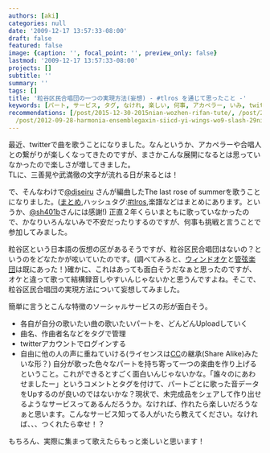 ```yaml
---
authors: [aki]
categories: null
date: '2009-12-17 13:57:33-08:00'
draft: false
featured: false
image: {caption: '', focal_point: '', preview_only: false}
lastmod: '2009-12-17 13:57:33-08:00'
projects: []
subtitle: ''
summary: ''
tags: []
title: '粒谷区民合唱団の一つの実現方法(妄想) - #tlros を通じて思ったこと -'
keywords: [パート, サービス, タグ, なけれ, 楽しい, 何事, アカペラー, いみ, twitterアカウント, summer]
recommendations: [/post/2015-12-30-2015nian-wozhen-rifan-tute/, /post/2010-02-07-lian-ma-akaperakontesutonixing-tutekita/,
  /post/2012-09-28-harmonia-ensemblegaxin-siicd-yi-wings-wo9-slash-29nifa-mai/]
---
```


最近、twitterで曲を歌うことになりました。なんというか、アカペラーや合唱人との繋がりが楽しくなってきたのですが、まさかこんな展開になるとは思っていなかったので楽しさが増してきました。  
TLに、三善晃や武満徹の文字が流れる日が来るとは！

で、そんなわけで[@djseiru](http://twitter.com/djseiru) さんが編曲したThe last rose of summerを歌うことになりました。([まとめ](http://spreadsheets.google.com/ccc?key=0AvabF6RttIgWdG1XVWZrMGR0OEtUTkM3ZzhqVDhlMFE&hl=ja),ハッシュタグ:[#tlros](http://search.twitter.com/search?q=%23tlros),楽譜などはまとめにあります。というか、[@sh401b](http://twitter.com/sh401b)さんには感謝!) 正直２年くらいまともに歌っていなかったので、かなりいろんないみで不安だったりするのですが、何事も挑戦と言うことで参加してみました。

粒谷区という日本語の仮想の区があるそうですが、粒谷区民合唱団はないの？というのをどなたかが呟いていたのです。(調べてみると、[ウィンドオケ](http://2289.jp/?%E7%B2%92%E8%B0%B7%E5%8C%BA%E3%82%A6%E3%82%A4%E3%83%B3%E3%83%89%E3%82%AA%E3%83%BC%E3%82%B1%E3%82%B9%E3%83%88%E3%83%A9%E5%85%AC%E5%BC%8F%E3%83%9B%E3%83%BC%E3%83%A0%E3%83%9A%E3%83%BC%E3%82%B8)と[管弦楽団](http://2289.jp/?%E7%B2%92%E8%B0%B7%E5%8C%BA%E7%AB%8B%E7%AE%A1%E5%BC%A6%E6%A5%BD%E5%9B%A3%E3%82%B5%E3%82%B8%E3%82%BF%E3%83%AA%E3%82%A6%E3%82%B9%E5%85%AC%E5%BC%8F%E3%83%9B%E3%83%BC%E3%83%A0%E3%83%9A%E3%83%BC%E3%82%B8)は既にあった！)確かに、これはあっても面白そうだなぁと思ったのですが、オケと違って歌って結構録音しやすいんじゃないかと思うんですよね。そこで、粒谷区民合唱団の実現方法について妄想してみました。

簡単に言うとこんな特徴のソーシャルサービスの形が面白そう。

- 各自が自分の歌いたい曲の歌いたいパートを、どんどんUploadしていく
- 曲名、作曲者名などをタグで管理
- twitterアカウントでログインする
- 自由に他の人の声に重ねていける(ライセンスは[CC](http://ja.wikipedia.org/wiki/%E3%82%AF%E3%83%AA%E3%82%A8%E3%82%A4%E3%83%86%E3%82%A3%E3%83%96%E3%83%BB%E3%82%B3%E3%83%A2%E3%83%B3%E3%82%BA)の継承(Share Alike)みたいな形？)
自分が歌った色々なパートを持ち寄って一つの楽曲を作り上げるということ。これができるとすごく面白いんじゃないかな。「誰々のにあわせましたー」というコメントとタグを付けて、パートごとに歌った音データをUpするのが良いのではないかな？現状で、未完成品をシェアして作り出せるようなサービスってあるんだろうか。なければ、作れたら楽しいだろうなぁと思います。こんなサービス知ってる人がいたら教えてください。なければ、、、つくれたら幸せ！？

もちろん、実際に集まって歌えたらもっと楽しいと思います！